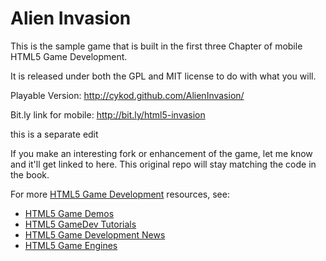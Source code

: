 Alien Invasion
==============
This is the sample game that is built in the first three Chapter of
mobile HTML5 Game Development.

It is released under both the GPL and MIT license to do with what you will.
 

Playable Version: 
http://cykod.github.com/AlienInvasion/

Bit.ly link for mobile: 
http://bit.ly/html5-invasion

this is a separate edit

If you make an interesting fork or enhancement of the game, let me know and it'll get
linked to here. This original repo will stay matching the code in the book.

For more  [HTML5 Game Development](http://www.html5gamedevelopment.org) resources, see:

* [HTML5 Game Demos](http://www.html5gamedevelopment.org/html5-demos)
* [HTML5 GameDev Tutorials](http://www.html5gamedevelopment.org/html5-game-tutorials)
* [HTML5 Game Development News](http://www.html5gamedevelopment.org/html5-news)
* [HTML5 Game Engines](http://www.html5gamedevelopment.org/html5-engines)




